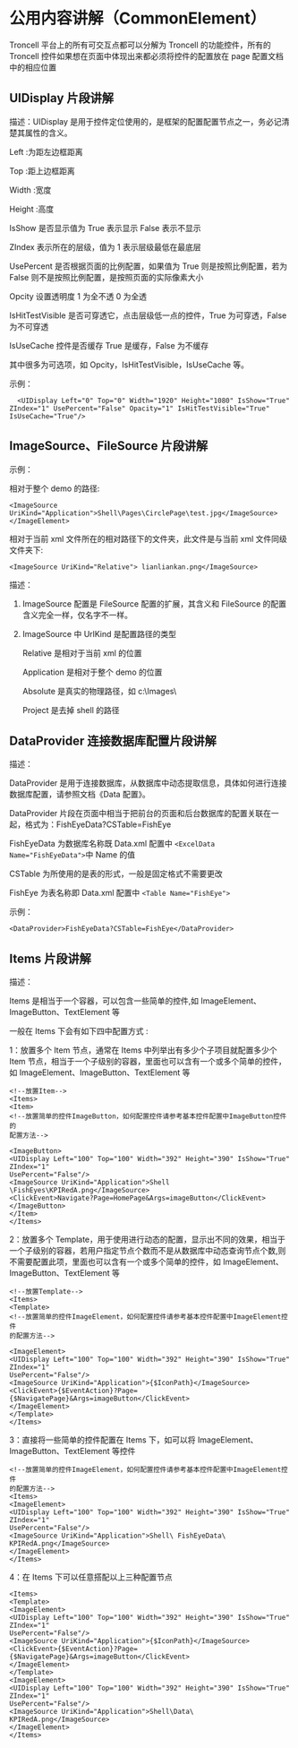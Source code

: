 # 公用内容讲解（CommonElement）

Troncell 平台上的所有可交互点都可以分解为 Troncell 的功能控件，所有的 Troncell 控件如果想在页面中体现出来都必须将控件的配置放在 page 配置文档中的相应位置

## UIDisplay 片段讲解

描述：UIDisplay 是用于控件定位使用的，是框架的配置配置节点之一，务必记清楚其属性的含义。

Left :为距左边框距离

Top :距上边框距离

Width :宽度

Height :高度

IsShow 是否显示值为 True 表示显示 False 表示不显示

ZIndex 表示所在的层级，值为 1 表示层级最低在最底层

UsePercent 是否根据页面的比例配置，如果值为 True 则是按照比例配置，若为 False 则不是按照比例配置，是按照页面的实际像素大小

Opcity 设置透明度 1 为全不透 0 为全透

IsHitTestVisible 是否可穿透它，点击层级低一点的控件，True 为可穿透，False 为不可穿透

IsUseCache 控件是否缓存 True 是缓存，False 为不缓存

其中很多为可选项，如 Opcity，IsHitTestVisible，IsUseCache 等。

示例：

```
  <UIDisplay Left="0" Top="0" Width="1920" Height="1080" IsShow="True"  ZIndex="1" UsePercent="False" Opacity="1" IsHitTestVisible="True" IsUseCache="True"/>
```

## ImageSource、FileSource 片段讲解

示例：

相对于整个 demo 的路径:

```
<ImageSource UriKind="Application">Shell\Pages\CirclePage\test.jpg</ImageSource>
</ImageElement>
```

相对于当前 xml 文件所在的相对路径下的文件夹，此文件是与当前 xml 文件同级文件夹下:

```
<ImageSource UriKind="Relative"> lianliankan.png</ImageSource>
```

描述：

1. ImageSource 配置是 FileSource 配置的扩展，其含义和 FileSource 的配置含义完全一样，仅名字不一样。
2. ImageSource 中 UrlKind 是配置路径的类型

   Relative 是相对于当前 xml 的位置

   Application 是相对于整个 demo 的位置

   Absolute 是真实的物理路径，如 c:\Images\

   Project 是去掉 shell 的路径

## DataProvider 连接数据库配置片段讲解

描述：

DataProvider 是用于连接数据库，从数据库中动态提取信息，具体如何进行连接数据库配置，请参照文档《Data 配置》。

DataProvider 片段在页面中相当于把前台的页面和后台数据库的配置关联在一起，格式为：FishEyeData?CSTable=FishEye

FishEyeData 为数据库名称既 Data.xml 配置中 `<ExcelData Name="FishEyeData">`中 Name 的值

CSTable 为所使用的是表的形式，一般是固定格式不需要更改

FishEye 为表名称即 Data.xml 配置中 `<Table Name="FishEye">`

示例：

```
<DataProvider>FishEyeData?CSTable=FishEye</DataProvider>
```

## Items 片段讲解

描述：

Items 是相当于一个容器，可以包含一些简单的控件,如 ImageElement、ImageButton、TextElement 等

一般在 Items 下会有如下四中配置方式 :

1：放置多个 Item 节点，通常在 Items 中列举出有多少个子项目就配置多少个 Item 节点，相当于一个子级别的容器，里面也可以含有一个或多个简单的控件，如
ImageElement、ImageButton、TextElement 等

```
<!--放置Item-->
<Items>
<Item>
<!--放置简单的控件ImageButton，如何配置控件请参考基本控件配置中ImageButton控件的
配置方法-->

<ImageButton>
<UIDisplay Left="100" Top="100" Width="392" Height="390" IsShow="True" ZIndex="1"
UsePercent="False"/>
<ImageSource UriKind="Application">Shell \FishEyes\KPIRedA.png</ImageSource>
<ClickEvent>Navigate?Page=HomePage&Args=imageButton</ClickEvent>
</ImageButton>
</Item>
</Items>
```

2：放置多个 Template，用于使用进行动态的配置，显示出不同的效果，相当于一个子级别的容器，若用户指定节点个数而不是从数据库中动态查询节点个数,则不需要配置此项，里面也可以含有一个或多个简单的控件，如 ImageElement、ImageButton、TextElement 等

```
<!--放置Template-->
<Items>
<Template>
<!--放置简单的控件ImageElement，如何配置控件请参考基本控件配置中ImageElement控件
的配置方法-->

<ImageElement>
<UIDisplay Left="100" Top="100" Width="392" Height="390" IsShow="True" ZIndex="1"
UsePercent="False"/>
<ImageSource UriKind="Application">{$IconPath}</ImageSource>
<ClickEvent>{$EventAction}?Page={$NavigatePage}&Args=imageButton</ClickEvent>
</ImageElement>
</Template>
</Items>
```

3：直接将一些简单的控件配置在 Items 下，如可以将 ImageElement、ImageButton、TextElement 等控件

```
<!--放置简单的控件ImageElement，如何配置控件请参考基本控件配置中ImageElement控件
的配置方法-->
<Items>
<ImageElement>
<UIDisplay Left="100" Top="100" Width="392" Height="390" IsShow="True" ZIndex="1"
UsePercent="False"/>
<ImageSource UriKind="Application">Shell\ FishEyeData\ KPIRedA.png</ImageSource>
</ImageElement>
</Items>
```

4：在 Items 下可以任意搭配以上三种配置节点

```
<Items>
<Template>
<ImageElement>
<UIDisplay Left="100" Top="100" Width="392" Height="390" IsShow="True" ZIndex="1"
UsePercent="False"/>
<ImageSource UriKind="Application">{$IconPath}</ImageSource>
<ClickEvent>{$EventAction}?Page={$NavigatePage}&Args=imageButton</ClickEvent>
</ImageElement>
</Template>
<ImageElement>
<UIDisplay Left="100" Top="100" Width="392" Height="390" IsShow="True" ZIndex="1"
UsePercent="False"/>
<ImageSource UriKind="Application">Shell\Data\ KPIRedA.png</ImageSource>
</ImageElement>
</Items>
```
